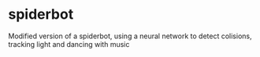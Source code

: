 # spiderbot
Modified version of a spiderbot, using a neural network to detect colisions, tracking light and dancing with music 

